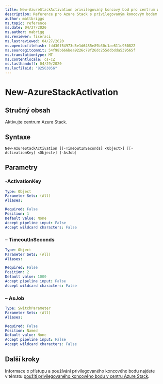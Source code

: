 ```yaml
---
title: New-AzureStackActivation privilegovaný koncový bod pro centrum Azure Stack
description: Reference pro Azure Stack s privilegovaným koncovým bodem PowerShellu – New-AzureStackActivation
author: mattbriggs
ms.topic: reference
ms.date: 04/27/2020
ms.author: mabrigg
ms.reviewer: fiseraci
ms.lastreviewed: 04/27/2020
ms.openlocfilehash: fdd30f54973d5e1d6485e89b30c1ae811c950822
ms.sourcegitcommit: 54f98b666bea9226c78f26dc255ddbdda539565f
ms.translationtype: MT
ms.contentlocale: cs-CZ
ms.lasthandoff: 04/29/2020
ms.locfileid: "82563056"
---
```

# <a name="new-azurestackactivation"></a>New-AzureStackActivation

## <a name="synopsis"></a>Stručný obsah
Aktivujte centrum Azure Stack.

## <a name="syntax"></a>Syntaxe

```
New-AzureStackActivation [[-TimeoutInSeconds] <Object>] [[-ActivationKey] <Object>] [-AsJob]
```

## <a name="parameters"></a>Parametry

### <a name="-activationkey"></a>-ActivationKey
 

```yaml
Type: Object
Parameter Sets: (All)
Aliases:

Required: False
Position: 1
Default value: None
Accept pipeline input: False
Accept wildcard characters: False
```

### <a name="-timeoutinseconds"></a>– TimeoutInSeconds
 

```yaml
Type: Object
Parameter Sets: (All)
Aliases:

Required: False
Position: 2
Default value: 1000
Accept pipeline input: False
Accept wildcard characters: False
```

### <a name="-asjob"></a>– AsJob


```yaml
Type: SwitchParameter
Parameter Sets: (All)
Aliases:

Required: False
Position: Named
Default value: None
Accept pipeline input: False
Accept wildcard characters: False
```

## <a name="next-steps"></a>Další kroky

Informace o přístupu a používání privilegovaného koncového bodu najdete v tématu [použití privilegovaného koncového bodu v centru Azure Stack](https://docs.microsoft.com/azure-stack/operator/azure-stack-privileged-endpoint).